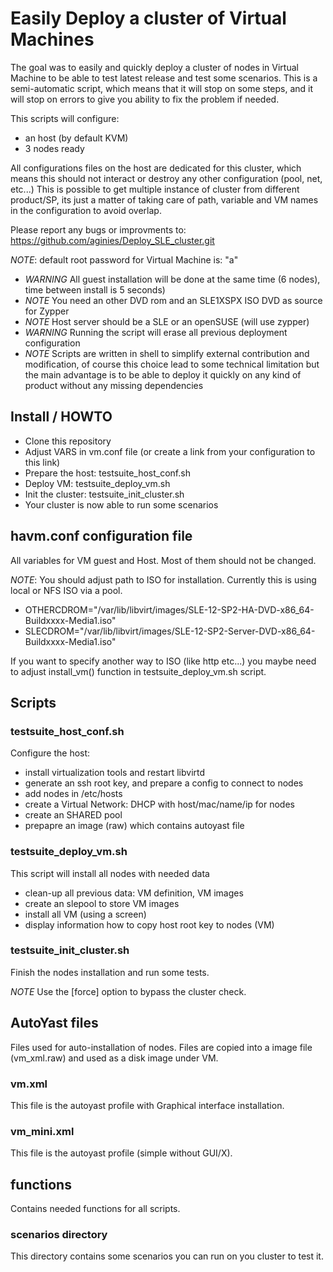 # Easily Deploy a cluster of Virtual Machines

The goal was to easily and quickly deploy a cluster of nodes in Virtual
Machine to be able to test latest release and test some scenarios.
This is a semi-automatic script, which means that it will stop on some steps, and it will stop on errors to give
you ability to fix the problem if needed.

This scripts will configure:
* an host (by default KVM)
* 3 nodes ready

All configurations files on the host are dedicated for this cluster, which means
this should not interact or destroy any other configuration (pool, net, etc...)
This is possible to get multiple instance of cluster from different product/SP, its just 
a matter of taking care of path, variable and VM names in the configuration to avoid overlap.

Please report any bugs or improvments to:
https://github.com/aginies/Deploy_SLE_cluster.git

*NOTE*: default root password for Virtual Machine is: "a"

* *WARNING* All guest installation will be done at the same time (6 nodes), time between install is 5 seconds)
* *NOTE* You need an other DVD rom and an SLE1XSPX ISO DVD as source for Zypper
* *NOTE* Host server should be a SLE or an openSUSE (will use zypper)
* *WARNING* Running the script will erase all previous deployment configuration
* *NOTE* Scripts are written in shell to simplify external contribution and modification, of course this choice lead to some technical limitation but the main advantage is to be able to deploy it quickly on any kind of product without any missing dependencies

## Install / HOWTO

* Clone this repository
* Adjust VARS in vm.conf file (or create a link from your configuration to this link)
* Prepare the host: testsuite_host_conf.sh
* Deploy VM: testsuite_deploy_vm.sh
* Init the cluster: testsuite_init_cluster.sh
* Your cluster is now able to run some scenarios

## havm.conf configuration file
All variables for VM guest and Host. Most of them should not be changed.

*NOTE*:
You should adjust path to ISO for installation. Currently this is using local or NFS ISO via a pool.
* OTHERCDROM="/var/lib/libvirt/images/SLE-12-SP2-HA-DVD-x86_64-Buildxxxx-Media1.iso"
* SLECDROM="/var/lib/libvirt/images/SLE-12-SP2-Server-DVD-x86_64-Buildxxxx-Media1.iso"

If you want to specify another way to ISO (like http etc...) you maybe need to adjust
install_vm() function in testsuite_deploy_vm.sh script.

## Scripts

### testsuite_host_conf.sh
Configure the host:
* install virtualization tools and restart libvirtd
* generate an ssh root key, and prepare a config to connect to nodes
* add nodes in /etc/hosts
* create a Virtual Network: DHCP with host/mac/name/ip for nodes
* create an SHARED pool
* prepapre an image (raw) which contains autoyast file

### testsuite_deploy_vm.sh
This script will install all nodes with needed data
* clean-up all previous data: VM definition, VM images
* create an slepool to store VM images
* install all VM (using a screen)
* display information how to copy host root key to nodes (VM)

### testsuite_init_cluster.sh
Finish the nodes installation and run some tests.

*NOTE* Use the [force] option to bypass the cluster check.


## AutoYast files

Files used for auto-installation of nodes. Files are copied into
a image file (vm_xml.raw) and used as a disk image under VM.

### vm.xml
This file is the autoyast profile with Graphical interface installation.

### vm_mini.xml
This file is the autoyast profile (simple without GUI/X).

## functions
Contains needed functions for all scripts.


### scenarios directory
This directory contains some scenarios you can run on you cluster to test it.
